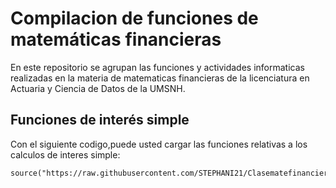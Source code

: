# Compilacion de funciones de matemáticas financieras 

En este repositorio se agrupan las funciones y actividades informaticas realizadas en la materia de matematicas financieras  de la licenciatura en Actuaria y Ciencia de Datos de la UMSNH.

## Funciones de interés simple

Con el siguiente codigo,puede usted cargar las funciones relativas a los calculos de interes simple:


```{r}
source("https://raw.githubusercontent.com/STEPHANI21/Clasematefinanciera2024/refs/heads/main/formulasInteresSimple.R")
```
